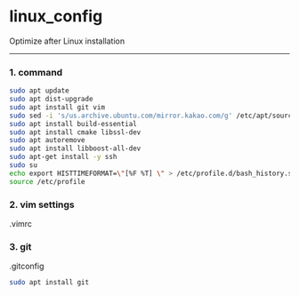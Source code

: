 # linux_config
Optimize after Linux installation

----
### 1. command

```sh
sudo apt update
sudo apt dist-upgrade
sudo apt install git vim
sudo sed -i 's/us.archive.ubuntu.com/mirror.kakao.com/g' /etc/apt/sources.list
sudo apt install build-essential
sudo apt install cmake libssl-dev
sudo apt autoremove
sudo apt install libboost-all-dev
sudo apt-get install -y ssh
sudo su
echo export HISTTIMEFORMAT=\"[%F %T] \" > /etc/profile.d/bash_history.sh
source /etc/profile
```


### 2. vim settings
.vimrc

### 3. git
.gitconfig
```sh
sudo apt install git
```
